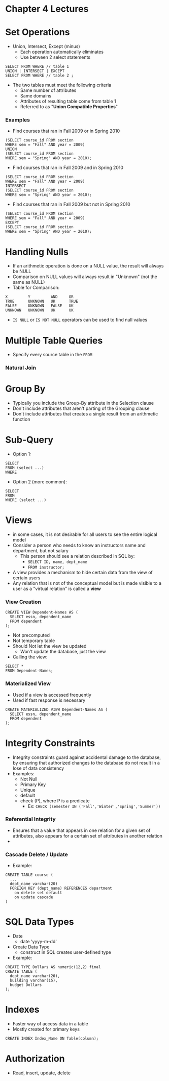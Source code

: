 
# Chapter 4 Lectures

# Set Operations

- Union, Intersect, Except (minus)
  - Each operation automatically eliminates
  - Use between 2 select statements
```
SELECT FROM WHERE // table 1
UNION | INTERSECT | EXCEPT
SELECT FROM WHERE // table 2 ;
```
- The two tables must meet the following criteria
  - Same number of attributes
  - Same domains
  - Attributes of resulting table come from table 1
  - Referred to as "**Union Compatible Properties**"

### Examples

- Find courses that ran in Fall 2009 or in Spring 2010
```
(SELECT course_id FROM section
WHERE sem = "Fall" AND year = 2009)
UNION
(SELECT course_id FROM section
WHERE sem = "Spring" AND year = 2010);
```

- Find courses that ran in Fall 2009 and in Spring 2010
```
(SELECT course_id FROM section
WHERE sem = "Fall" AND year = 2009)
INTERSECT
(SELECT course_id FROM section
WHERE sem = "Spring" AND year = 2010);
```

- Find courses that ran in Fall 2009 but not in Spring 2010
```
(SELECT course_id FROM section
WHERE sem = "Fall" AND year = 2009)
EXCEPT
(SELECT course_id FROM section
WHERE sem = "Spring" AND year = 2010);
```

# Handling Nulls

- If an arithmetic operation is done on a NULL value, the result will always be NULL
- Comparison on NULL values will always result in "Unknown" (not the same as NULL)
- Table for Comparison:
```
X         Y         AND     OR
TRUE      UNKNOWN   UK      TRUE
FALSE     UNKNOWN   FALSE   UK
UNKNOWN   UNKNOWN   UK      UK
```

- `IS NULL` or `IS NOT NULL` operators can be used to find null values

# Multiple Table Queries

- Specify every source table in the `FROM`

### Natural Join

# Group By

- Typically you include the Group-By attribute in the Selection clause
- Don't include attributes that aren't parting of the Grouping clause 
- Don't include attributes that creates a single result from an arithmetic function

# Sub-Query

- Option 1:
```
SELECT
FROM (select ...)
WHERE
```

- Option 2 (more common):
```
SELECT
FROM
WHERE (select ...)
```

# Views

- in some cases, it is not desirable for all users to see the entire logical model 
- Consider a person who needs to know an instructors name and department, but not salary
  - This person should see a relation described in SQL by:
    - `SELECT ID, name, dept_name`
    - `FROM instructor;`
- A view provides a mechanism to hide certain data from the view of certain users
- Any relation that is not of the conceptual model but is made visible to a user as a "virtual relation" is called a **view**

### View Creation

```
CREATE VIEW Dependent-Names AS (
  SELECT essn, dependent_name
  FROM dependent
);
```
- Not precomputed
- Not temporary table
- Should Not let the view be updated
  - Won't update the database, just the view
- Calling the view:
```
SELECT *
FROM Dependent-Names;
```

### Materialized View

- Used if a view is accessed frequently
- Used if fast response is necessary
```
CREATE MATERIALIZED VIEW Dependent-Names AS (
  SELECT essn, dependent_name
  FROM dependent
);
```

# Integrity Constraints

- Integrity constraints guard against accidental damage to the database, by ensuring that authorized changes to the database do not result in a lose of data consistency
- Examples:
  - Not Null
  - Primary Key
  - Unique
  - default
  - check (P), where P is a predicate
    - Ex: `CHECK (semester IN ('Fall','Winter','Spring','Summer'))`

### Referential Integrity

- Ensures that a value that appears in one relation for a given set of attributes, also appears for a certain set of attributes in another relation
- 

### Cascade Delete / Update

- Example:
```
CREATE TABLE course (
  ...
  dept_name varchar(20)
  FOREIGN KEY (dept_name) REFERENCES department
    on delete set default
    on update cascade
)
```

# SQL Data Types

- Date
  - date 'yyyy-m-dd'
- Create Data Type
  - construct in SQL creates user-defined type
- Example:
```
CREATE TYPE Dollars AS numeric(12,2) final
CREATE TABLE (
  dept_name varchar(20),
  building varchar(15),
  budget Dollars
);
```

# Indexes

- Faster way of access data in a table
- Mostly created for primary keys
```
CREATE INDEX Index_Name ON Table(column);
```

# Authorization

- Read, insert, update, delete















